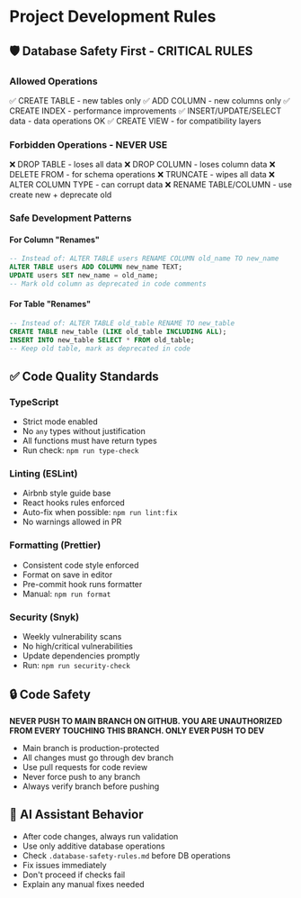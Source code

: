 # Project Development Rules

## 🛡️ Database Safety First - CRITICAL RULES

### Allowed Operations

✅ CREATE TABLE - new tables only
✅ ADD COLUMN - new columns only
✅ CREATE INDEX - performance improvements
✅ INSERT/UPDATE/SELECT data - data operations OK
✅ CREATE VIEW - for compatibility layers

### Forbidden Operations - NEVER USE

❌ DROP TABLE - loses all data
❌ DROP COLUMN - loses column data
❌ DELETE FROM <table> - for schema operations
❌ TRUNCATE - wipes all data
❌ ALTER COLUMN TYPE - can corrupt data
❌ RENAME TABLE/COLUMN - use create new + deprecate old

### Safe Development Patterns

#### For Column "Renames"

```sql
-- Instead of: ALTER TABLE users RENAME COLUMN old_name TO new_name
ALTER TABLE users ADD COLUMN new_name TEXT;
UPDATE users SET new_name = old_name;
-- Mark old column as deprecated in code comments
```

#### For Table "Renames"

```sql
-- Instead of: ALTER TABLE old_table RENAME TO new_table
CREATE TABLE new_table (LIKE old_table INCLUDING ALL);
INSERT INTO new_table SELECT * FROM old_table;
-- Keep old table, mark as deprecated in code
```

## ✅ Code Quality Standards

### TypeScript

- Strict mode enabled
- No `any` types without justification
- All functions must have return types
- Run check: `npm run type-check`

### Linting (ESLint)

- Airbnb style guide base
- React hooks rules enforced
- Auto-fix when possible: `npm run lint:fix`
- No warnings allowed in PR

### Formatting (Prettier)

- Consistent code style enforced
- Format on save in editor
- Pre-commit hook runs formatter
- Manual: `npm run format`

### Security (Snyk)

- Weekly vulnerability scans
- No high/critical vulnerabilities
- Update dependencies promptly
- Run: `npm run security-check`

## 🔒 Code Safety

**NEVER PUSH TO MAIN BRANCH ON GITHUB. YOU ARE UNAUTHORIZED FROM EVERY TOUCHING THIS BRANCH. ONLY EVER PUSH TO DEV**

- Main branch is production-protected
- All changes must go through dev branch
- Use pull requests for code review
- Never force push to any branch
- Always verify branch before pushing

## 🤖 AI Assistant Behavior

- After code changes, always run validation
- Use only additive database operations
- Check `.database-safety-rules.md` before DB operations
- Fix issues immediately
- Don't proceed if checks fail
- Explain any manual fixes needed
